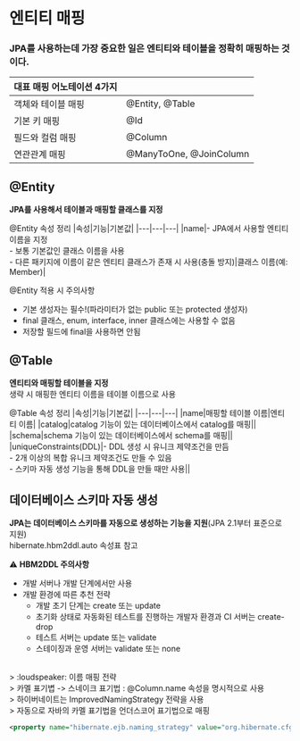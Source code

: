 # 엔티티 매핑

### JPA를 사용하는데 가장 중요한 일은 엔티티와 테이블을 정확히 매핑하는 것이다.

|대표 매핑 어노테이션 4가지||
|---|---|
|객체와 테이블 매핑|@Entity, @Table|
|기본 키 매핑|@Id|
|필드와 컬럼 매핑|@Column|
|연관관계 매핑|@ManyToOne, @JoinColumn|

## @Entity
**JPA를 사용해서 테이블과 매핑할 클래스를 지정**

@Entity 속성 정리
|속성|기능|기본값|
|---|---|---|
|name|- JPA에서 사용할 엔티티 이름을 지정<br>- 보통 기본값인 클래스 이름을 사용<br>- 다른 패키지에 이름이 같은 엔티티 클래스가 존재 시 사용(충돌 방지)|클래스 이름(예: Member)|

@Entity 적용 시 주의사항
- 기본 생성자는 필수!(파라미터가 없는 public 또는 protected 생성자)
- final 클래스, enum, interface, inner 클래스에는 사용할 수 없음
- 저장할 필드에 final을 사용하면 안됨

## @Table
**엔티티와 매핑할 테이블을 지정**<br>
생략 시 매핑한 엔티티 이름을 테이블 이름으로 사용

@Table 속성 정리
|속성|기능|기본값|
|---|---|---|
|name|매핑할 테이블 이름|엔티티 이름|
|catalog|catalog 기능이 있는 데이터베이스에서 catalog를 매핑||
|schema|schema 기능이 있는 데이터베이스에서 schema를 매핑||
|uniqueConstraints(DDL)|- DDL 생성 시 유니크 제약조건을 만듬<br>- 2개 이상의 복합 유니크 제약조건도 만들 수 있음<br>- 스키마 자동 생성 기능을 통해 DDL을 만들 때만 사용||

## 데이터베이스 스키마 자동 생성
**JPA는 데이터베이스 스키마를 자동으로 생성하는 기능을 지원**(JPA 2.1부터 표준으로 지원)<br>
hibernate.hbm2ddl.auto 속성표 참고

:warning: **HBM2DDL 주의사항**<br>
- 개발 서버나 개발 단계에서만 사용
- 개발 환경에 따른 추천 전략
    * 개발 초기 단계는 create 또는 update
    * 초기화 상태로 자동화된 테스트를 진행하는 개발자 환경과 CI 서버는 create-drop
    * 테스트 서버는 update 또는 validate
    * 스테이징과 운영 서버는 validate 또는 none

<br>
> :loudspeaker: 이름 매핑 전략<br>
> 카멜 표기볍 -> 스네이크 표기법 : @Column.name 속성을 명시적으로 사용<br>
> 하이버네이트는 ImprovedNamingStrategy 전략을 사용<br>
> 자동으로 자바의 카멜 표기법을 언더스코어 표기법으로 매핑<br>

```xml
<property name="hibernate.ejb.naming_strategy" value="org.hibernate.cfg.ImprovedNamingStrategy"/>

```
